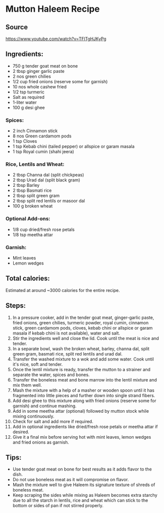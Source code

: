 # Mutton Haleem Recipe

## Source

https://www.youtube.com/watch?v=TFITgHJKyPg

## Ingredients:
- 750 g tender goat meat on bone
- 2 tbsp ginger garlic paste
- 2 nos green chilies
- 1/2 cup fried onions (reserve some for garnish)
- 10 nos whole cashew fried
- 1/2 tsp turmeric
- Salt as required
- 1-liter water
- 100 g desi ghee

### Spices:
- 2 inch Cinnamon stick
- 8 nos Green cardamom pods
- 1 tsp Cloves
- 1 tsp Kebab chini (tailed pepper) or allspice or garam masala
- 1 tsp Royal cumin (shahi jeera)

### Rice, Lentils and Wheat:
- 2 tbsp Channa dal (split chickpeas)
- 2 tbsp Urad dal (split black gram)
- 2 tbsp Barley
- 2 tbsp Basmati rice
- 2 tbsp split green gram
- 2 tbsp split red lentils or masoor dal
- 100 g broken wheat

### Optional Add-ons:
 - 1/8 cup dried/fresh rose petals
 - 1/8 tsp meetha attar

### Garnish:
 - Mint leaves
 - Lemon wedges

## Total calories:
Estimated at around ~3000 calories for the entire recipe.

## Steps:
1. In a pressure cooker, add in the tender goat meat, ginger-garlic paste, fried onions, green chilies, turmeric powder, royal cumin, cinnamon stick, green cardamom pods, cloves, kebab chini or allspice or garam masala if kebab chini is not available), water and salt.
2. Stir the ingredients well and close the lid. Cook until the meat is nice and tender.
3. In a separate bowl, wash the broken wheat, barley, channa dal, split green gram, basmati rice, split red lentils and urad dal.
4. Transfer the washed mixture to a wok and add some water. Cook until it's nice, soft and tender.
5. Once the lentil mixture is ready, transfer the mutton to a strainer and separate the water, spices and bones.
6. Transfer the boneless meat and bone marrow into the lentil mixture and mix them well.
7. Mash the mixture with a help of a masher or wooden spoon until it has fragmented into little pieces and further down into single strand fibers.
8. Add desi ghee to this mixture along with fried onions (reserve some for garnish) and continue mashing.
9. Add in some meetha attar (optional) followed by mutton stock while mixing continuously.
10. Check for salt and add more if required.
11. Add in optional ingredients like dried/fresh rose petals or meetha attar if desired.
12. Give it a final mix before serving hot with mint leaves, lemon wedges and fried onions as garnish.

## Tips:
- Use tender goat meat on bone for best results as it adds flavor to the dish.
- Do not use boneless meat as it will compromise on flavor.
- Mash the mixture well to give Haleem its signature texture of shreds of boneless meat.
- Keep scraping the sides while mixing as Haleem becomes extra starchy due to all the starch in lentils, rice and wheat which can stick to the bottom or sides of pan if not stirred properly.
